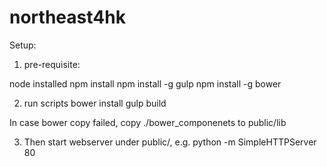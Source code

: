 northeast4hk
============

Setup:

1. pre-requisite:

node installed
npm install
npm install -g gulp
npm install -g bower

2. run scripts
bower install
gulp build


In case bower copy failed, copy ./bower_componenets to public/lib

3. Then start webserver under public/, e.g. python -m SimpleHTTPServer 80
